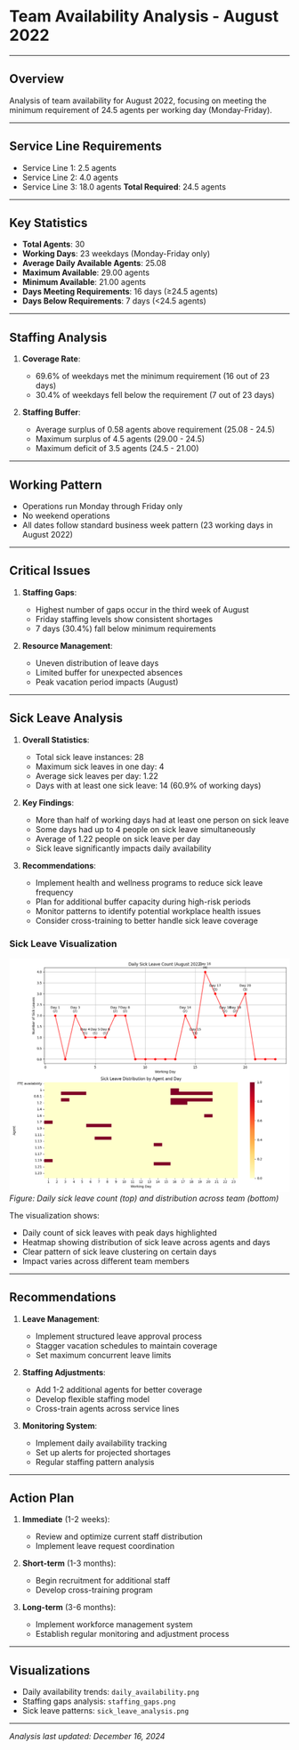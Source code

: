 # Team Availability Analysis - August 2022

---

## Overview
Analysis of team availability for August 2022, focusing on meeting the minimum requirement of 24.5 agents per working day (Monday-Friday).

---

## Service Line Requirements
- Service Line 1: 2.5 agents
- Service Line 2: 4.0 agents
- Service Line 3: 18.0 agents
**Total Required**: 24.5 agents

---

## Key Statistics
- **Total Agents**: 30
- **Working Days**: 23 weekdays (Monday-Friday only)
- **Average Daily Available Agents**: 25.08
- **Maximum Available**: 29.00 agents
- **Minimum Available**: 21.00 agents
- **Days Meeting Requirements**: 16 days (≥24.5 agents)
- **Days Below Requirements**: 7 days (<24.5 agents)

---

## Staffing Analysis
1. **Coverage Rate**:
   - 69.6% of weekdays met the minimum requirement (16 out of 23 days)
   - 30.4% of weekdays fell below the requirement (7 out of 23 days)

2. **Staffing Buffer**:
   - Average surplus of 0.58 agents above requirement (25.08 - 24.5)
   - Maximum surplus of 4.5 agents (29.00 - 24.5)
   - Maximum deficit of 3.5 agents (24.5 - 21.00)

---

## Working Pattern
- Operations run Monday through Friday only
- No weekend operations
- All dates follow standard business week pattern (23 working days in August 2022)

---

## Critical Issues
1. **Staffing Gaps**:
   - Highest number of gaps occur in the third week of August
   - Friday staffing levels show consistent shortages
   - 7 days (30.4%) fall below minimum requirements

2. **Resource Management**:
   - Uneven distribution of leave days
   - Limited buffer for unexpected absences
   - Peak vacation period impacts (August)

---

## Sick Leave Analysis
1. **Overall Statistics**:
   - Total sick leave instances: 28
   - Maximum sick leaves in one day: 4
   - Average sick leaves per day: 1.22
   - Days with at least one sick leave: 14 (60.9% of working days)

2. **Key Findings**:
   - More than half of working days had at least one person on sick leave
   - Some days had up to 4 people on sick leave simultaneously
   - Average of 1.22 people on sick leave per day
   - Sick leave significantly impacts daily availability

3. **Recommendations**:
   - Implement health and wellness programs to reduce sick leave frequency
   - Plan for additional buffer capacity during high-risk periods
   - Monitor patterns to identify potential workplace health issues
   - Consider cross-training to better handle sick leave coverage

### Sick Leave Visualization
![Sick Leave Analysis](sick_leave_analysis.png)
*Figure: Daily sick leave count (top) and distribution across team (bottom)*

The visualization shows:
- Daily count of sick leaves with peak days highlighted
- Heatmap showing distribution of sick leave across agents and days
- Clear pattern of sick leave clustering on certain days
- Impact varies across different team members

---

## Recommendations
1. **Leave Management**:
   - Implement structured leave approval process
   - Stagger vacation schedules to maintain coverage
   - Set maximum concurrent leave limits

2. **Staffing Adjustments**:
   - Add 1-2 additional agents for better coverage
   - Develop flexible staffing model
   - Cross-train agents across service lines

3. **Monitoring System**:
   - Implement daily availability tracking
   - Set up alerts for projected shortages
   - Regular staffing pattern analysis

---

## Action Plan
1. **Immediate** (1-2 weeks):
   - Review and optimize current staff distribution
   - Implement leave request coordination

2. **Short-term** (1-3 months):
   - Begin recruitment for additional staff
   - Develop cross-training program

3. **Long-term** (3-6 months):
   - Implement workforce management system
   - Establish regular monitoring and adjustment process

---

## Visualizations
- Daily availability trends: `daily_availability.png`
- Staffing gaps analysis: `staffing_gaps.png`
- Sick leave patterns: `sick_leave_analysis.png`

---
*Analysis last updated: December 16, 2024*
